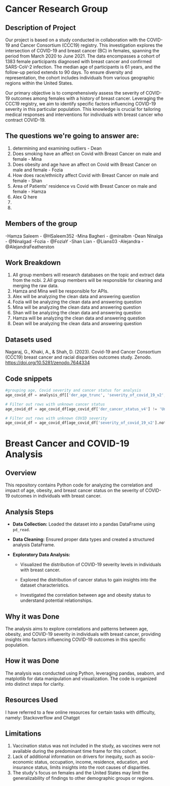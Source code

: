# Cancer Research Group

## Description of Project

Our project is based on a study conducted in collaboration with the COVID-19 and Cancer Consortium (CCC19) registry. This investigation explores the intersection of COVID-19 and breast cancer (BC) in females, spanning the period from March 2020 to June 2021. The data encompasses a cohort of 1383 female participants diagnosed with breast cancer and confirmed SARS-CoV-2 infection. The median age of participants is 61 years, and the follow-up period extends to 90 days. To ensure diversity and representation, the cohort includes individuals from various geographic regions within the United States.

Our primary objective is to comprehensively assess the severity of COVID-19 outcomes among females with a history of breast cancer. Leveraging the CCC19 registry, we aim to identify specific factors influencing COVID-19 severity in this particular population. This knowledge is crucial for tailoring medical responses and interventions for individuals with breast cancer who contract COVID-19.

## The questions we're going to answer are:
1. determining and examining outliers - Dean 
2. Does smoking have an affect on Covid with Breast Cancer on male and female - Mina
3. Does obesity and age have an affect on Covid with Breast Cancer on male and female - Fozia
4. How does race/ethnicity affect Covid with Breast Cancer on male and female - Shan
5. Area of Patients' residence vs Covid with Breast Cancer on male and female - Hamza
6. Alex Q here
7. 
8. 

## Members of the group
-Hamza Saleem - @HSaleem352
-Mina Bagheri - @minalbm
-Dean Ninalga - @Ninalgad 
-Fozia - @FoziaY
-Shan Lian - @Lians03
-Alejandra - @AlejandraFeatherston


## Work Breakdown 
1. All group members will research databases on the topic and extract data from the ncbi.
2.All group members will be responsible for cleaning and merging the raw data.
3. Hamza and Mina well be responsible for APIs.
4. Alex will be analyzing the clean data and answering question
5. Fozia will be analyzing the clean data and answering question 
6. Mina will be analyzing the clean data and answering question 
7. Shan will be analyzing the clean data and answering question 
8. Hamza will be analyzing the clean data and answering question 
9. Dean will be analyzing the clean data and answering question 


## Datasets used 
Nagaraj, G., Khaki, A., & Shah, D. (2023). Covid-19 and Cancer Consortium (CCC19) breast cancer and racial disparities outcomes study. Zenodo. https://doi.org/10.5281/zenodo.7644334


## Code snippets
```python
#grouping age, Covid severity and cancer status for analysis 
age_covid_df = analysis_df[['der_age_trunc', 'severity_of_covid_19_v2', 'der_cancer_status_v4']]

# Filter out rows with unknown cancer status
age_covid_df = age_covid_df[age_covid_df['der_cancer_status_v4'] != 'Unknown']

# Filter out rows with unknown COVID severity
age_covid_df = age_covid_df[age_covid_df['severity_of_covid_19_v2'].notna()]

``` 
# Breast Cancer and COVID-19 Analysis

## Overview

This repository contains Python code for analyzing the correlation and impact of age, obesity, and breast cancer status on the severity of COVID-19 outcomes in individuals with breast cancer.

## Analysis Steps

- **Data Collection:** Loaded the dataset into a pandas DataFrame using `pd_read`.

- **Data Cleaning:** Ensured proper data types and created a structured analysis DataFrame.

- **Exploratory Data Analysis:**

  - Visualized the distribution of COVID-19 severity levels in individuals with breast cancer.
  
  - Explored the distribution of cancer status to gain insights into the dataset characteristics.

  - Investigated the correlation between age and obesity status to understand potential relationships.

## Why it was Done

The analysis aims to explore correlations and patterns between age, obesity, and COVID-19 severity in individuals with breast cancer, providing insights into factors influencing COVID-19 outcomes in this specific population.

## How it was Done

The analysis was conducted using Python, leveraging pandas, seaborn, and matplotlib for data manipulation and visualization. The code is organized into distinct steps for clarity.


## Resources Used
I have referred to a few online resources for certain tasks with difficulty, namely: Stackoverflow and Chatgpt
## Limitations
1. Vaccination status was not included in the study, as vaccines were not available during the predominant time frame for this cohort.
2. Lack of additional information on drivers for inequity, such as socio-economic status, occupation, income, residence, education, and insurance status, limits insights into the root causes of disparities.
3. The study's focus on females and the United States may limit the generalizability of findings to other demographic groups or regions.

